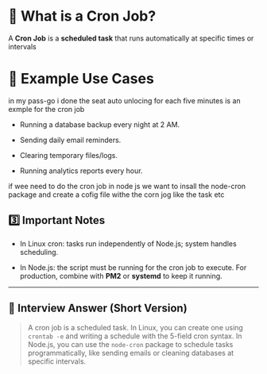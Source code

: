 
# 🔹 What is a Cron Job?

A **Cron Job** is a **scheduled task** that runs automatically at specific times or intervals

# 🔹 Example Use Cases

in my pass-go i done the seat auto unlocing for each five minutes is an exmple for the cron job 


- Running a database backup every night at 2 AM.
    
- Sending daily email reminders.
    
- Clearing temporary files/logs.
    
- Running analytics reports every hour.

if wee need to do the cron job in node js we want to insall the node-cron package and create a cofig file withe the corn jog like the task etc 



## 3️⃣ Important Notes

- In Linux cron: tasks run independently of Node.js; system handles scheduling.
    
- In Node.js: the script must be running for the cron job to execute. For production, combine with **PM2** or **systemd** to keep it running.
    

---

## 🔹 Interview Answer (Short Version)

> A cron job is a scheduled task. In Linux, you can create one using `crontab -e` and writing a schedule with the 5-field cron syntax. In Node.js, you can use the `node-cron` package to schedule tasks programmatically, like sending emails or cleaning databases at specific intervals.



